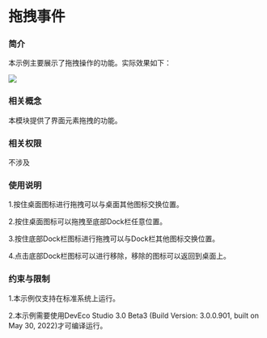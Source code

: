 # 拖拽事件

### 简介

本示例主要展示了拖拽操作的功能。实际效果如下：

![](screenshots/devices/main.png)

### 相关概念

本模块提供了界面元素拖拽的功能。

### 相关权限

不涉及

### 使用说明

1.按住桌面图标进行拖拽可以与桌面其他图标交换位置。

2.按住桌面图标可以拖拽至底部Dock栏任意位置。

3.按住底部Dock栏图标进行拖拽可以与Dock栏其他图标交换位置。

4.点击底部Dock栏图标可以进行移除，移除的图标可以返回到桌面上。

### 约束与限制

1.本示例仅支持在标准系统上运行。

2.本示例需要使用DevEco Studio 3.0 Beta3 (Build Version: 3.0.0.901, built on May 30, 2022)才可编译运行。